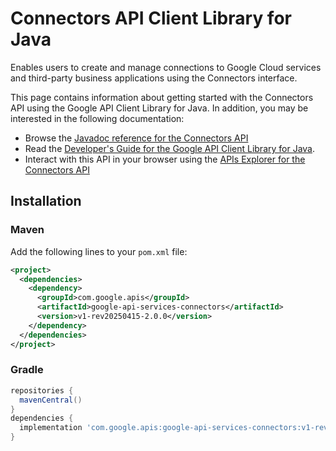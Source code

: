 # Connectors API Client Library for Java

Enables users to create and manage connections to Google Cloud services and third-party business applications using the Connectors interface.

This page contains information about getting started with the Connectors API
using the Google API Client Library for Java. In addition, you may be interested
in the following documentation:

* Browse the [Javadoc reference for the Connectors API][javadoc]
* Read the [Developer's Guide for the Google API Client Library for Java][google-api-client].
* Interact with this API in your browser using the [APIs Explorer for the Connectors API][api-explorer]

## Installation

### Maven

Add the following lines to your `pom.xml` file:

```xml
<project>
  <dependencies>
    <dependency>
      <groupId>com.google.apis</groupId>
      <artifactId>google-api-services-connectors</artifactId>
      <version>v1-rev20250415-2.0.0</version>
    </dependency>
  </dependencies>
</project>
```

### Gradle

```gradle
repositories {
  mavenCentral()
}
dependencies {
  implementation 'com.google.apis:google-api-services-connectors:v1-rev20250415-2.0.0'
}
```

[javadoc]: https://googleapis.dev/java/google-api-services-connectors/latest/index.html
[google-api-client]: https://github.com/googleapis/google-api-java-client/
[api-explorer]: https://developers.google.com/apis-explorer/#p/connectors/v1/

